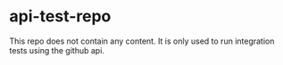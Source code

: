 # api-test-repo
This repo does not contain any content. It is only used to run integration tests using the github api.
